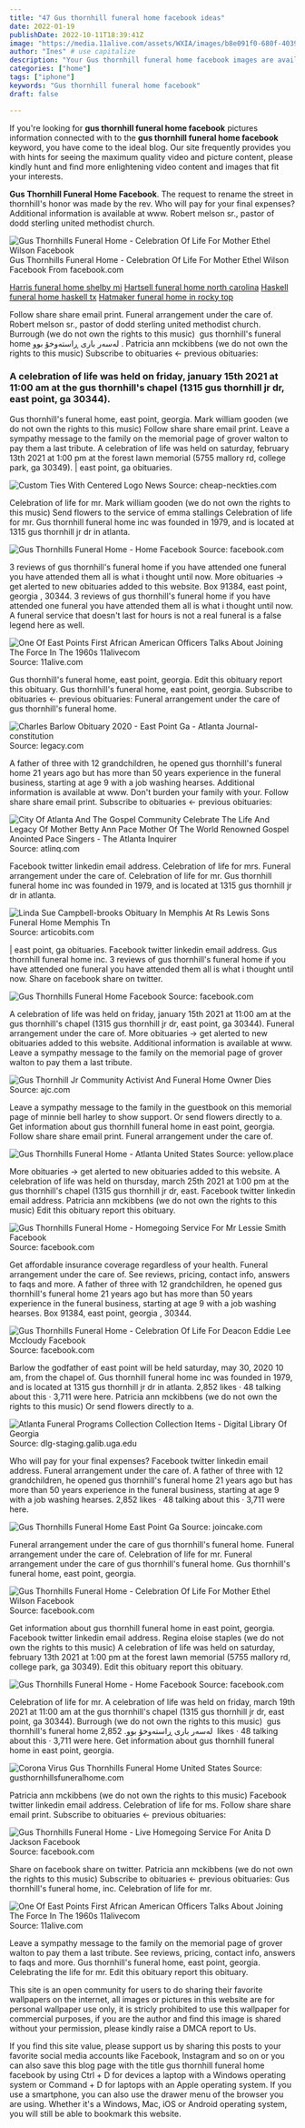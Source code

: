 ```yaml
---
title: "47 Gus thornhill funeral home facebook ideas"
date: 2022-01-19
publishDate: 2022-10-11T18:39:41Z
image: "https://media.11alive.com/assets/WXIA/images/b8e091f0-680f-4039-a5df-8f65038e096a/b8e091f0-680f-4039-a5df-8f65038e096a_1920x1080.jpg"
author: "Ines" # use capitalize
description: "Your Gus thornhill funeral home facebook images are available. Gus thornhill funeral home facebook are a topic that is being searched for and liked by netizens today. You can Get the Gus thornhill funeral home facebook files here. Get all royalty-free photos and vectors."
categories: ["home"]
tags: ["iphone"]
keywords: "Gus thornhill funeral home facebook"
draft: false

---
```


If you're looking for **gus thornhill funeral home facebook** pictures information connected with to the **gus thornhill funeral home facebook** keyword, you have come to the ideal  blog.  Our site frequently  provides you with  hints  for seeing  the maximum  quality video and picture  content, please kindly hunt and find more enlightening video content and images  that fit your interests.

**Gus Thornhill Funeral Home Facebook**. The request to rename the street in thornhill&#039;s honor was made by the rev. Who will pay for your final expenses? Additional information is available at www. Robert melson sr., pastor of dodd sterling united methodist church.

![Gus Thornhills Funeral Home - Celebration Of Life For Mother Ethel Wilson Facebook](https://lookaside.fbsbx.com/lookaside/crawler/media/?media_id=1321602581563739&amp;get_thumbnail=1 "Gus Thornhills Funeral Home - Celebration Of Life For Mother Ethel Wilson Facebook")
Gus Thornhills Funeral Home - Celebration Of Life For Mother Ethel Wilson Facebook From facebook.com

[Harris funeral home shelby mi](/harris-funeral-home-shelby-mi/)
[Hartsell funeral home north carolina](/hartsell-funeral-home-north-carolina/)
[Haskell funeral home haskell tx](/haskell-funeral-home-haskell-tx/)
[Hatmaker funeral home in rocky top](/hatmaker-funeral-home-in-rocky-top/)

Follow share share email print. Funeral arrangement under the care of. Robert melson sr., pastor of dodd sterling united methodist church. Burrough (we do not own the rights to this music) ‏‎ gus thornhill&#039;s funeral home ‎‏ لەسەر باری ڕاستەوخۆ بوو. Patricia ann mckibbens (we do not own the rights to this music) Subscribe to obituaries ← previous obituaries:

### A celebration of life was held on friday, january 15th 2021 at 11:00 am at the gus thornhill&#039;s chapel (1315 gus thornhill jr dr, east point, ga 30344).

Gus thornhill&#039;s funeral home, east point, georgia. Mark william gooden (we do not own the rights to this music) Follow share share email print. Leave a sympathy message to the family on the memorial page of grover walton to pay them a last tribute. A celebration of life was held on saturday, february 13th 2021 at 1:00 pm at the forest lawn memorial (5755 mallory rd, college park, ga 30349). | east point, ga obituaries.


![Custom Ties With Centered Logo News](https://www.cheap-neckties.com/blog/wp-content/uploads/2017/05/GusThornhill_Necktie1.jpg "Custom Ties With Centered Logo News")
Source: cheap-neckties.com

Celebration of life for mr. Mark william gooden (we do not own the rights to this music) Send flowers to the service of emma stallings Celebration of life for mr. Gus thornhill funeral home inc was founded in 1979, and is located at 1315 gus thornhill jr dr in atlanta.

![Gus Thornhills Funeral Home - Home Facebook](https://lookaside.fbsbx.com/lookaside/crawler/media/?media_id=207010185979125 "Gus Thornhills Funeral Home - Home Facebook")
Source: facebook.com

3 reviews of gus thornhill&#039;s funeral home if you have attended one funeral you have attended them all is what i thought until now. More obituaries → get alerted to new obituaries added to this website. Box 91384, east point, georgia , 30344. 3 reviews of gus thornhill&#039;s funeral home if you have attended one funeral you have attended them all is what i thought until now. A funeral service that doesn&#039;t last for hours is not a real funeral is a false legend here as well.

![One Of East Points First African American Officers Talks About Joining The Force In The 1960s 11alivecom](https://media.11alive.com/assets/WXIA/images/d5ab2d3b-39e6-45af-b5b4-ae28c0fd4e3c/d5ab2d3b-39e6-45af-b5b4-ae28c0fd4e3c_1140x641.jpg "One Of East Points First African American Officers Talks About Joining The Force In The 1960s 11alivecom")
Source: 11alive.com

Gus thornhill&#039;s funeral home, east point, georgia. Edit this obituary report this obituary. Gus thornhill&#039;s funeral home, east point, georgia. Subscribe to obituaries ← previous obituaries: Funeral arrangement under the care of gus thornhill&#039;s funeral home.

![Charles Barlow Obituary 2020 - East Point Ga - Atlanta Journal-constitution](https://cache.legacy.net/legacy/images/cobrands/atlanta/photos/0000626369-01_0_0000626369-01-1_20200528.jpgx?w=216&amp;h=220&amp;option=3 "Charles Barlow Obituary 2020 - East Point Ga - Atlanta Journal-constitution")
Source: legacy.com

A father of three with 12 grandchildren, he opened gus thornhill&#039;s funeral home 21 years ago but has more than 50 years experience in the funeral business, starting at age 9 with a job washing hearses. Additional information is available at www. Don&#039;t burden your family with your. Follow share share email print. Subscribe to obituaries ← previous obituaries:

![City Of Atlanta And The Gospel Community Celebrate The Life And Legacy Of Mother Betty Ann Pace Mother Of The World Renowned Gospel Anointed Pace Singers - The Atlanta Inquirer](https://i1.wp.com/atlinq.nyc3.digitaloceanspaces.com/cdn/uploads/2020/07/Mother-and-Father-Pace.jpg?fit=1260%2C1310&amp;ssl=1 "City Of Atlanta And The Gospel Community Celebrate The Life And Legacy Of Mother Betty Ann Pace Mother Of The World Renowned Gospel Anointed Pace Singers - The Atlanta Inquirer")
Source: atlinq.com

Facebook twitter linkedin email address. Celebration of life for mrs. Funeral arrangement under the care of. Celebration of life for mr. Gus thornhill funeral home inc was founded in 1979, and is located at 1315 gus thornhill jr dr in atlanta.

![Linda Sue Campbell-brooks Obituary In Memphis At Rs Lewis Sons Funeral Home Memphis Tn](https://res.cloudinary.com/ltkadmfy5/image/upload/t_individual_obituary/client/719/obit/%200/profile/qsqpwvvfvyg9kxj9e4yk.jpg "Linda Sue Campbell-brooks Obituary In Memphis At Rs Lewis Sons Funeral Home Memphis Tn")
Source: articobits.com

| east point, ga obituaries. Facebook twitter linkedin email address. Gus thornhill funeral home inc. 3 reviews of gus thornhill&#039;s funeral home if you have attended one funeral you have attended them all is what i thought until now. Share on facebook share on twitter.

![Gus Thornhills Funeral Home Facebook](https://lookaside.fbsbx.com/lookaside/crawler/media/?media_id=3356424861037626 "Gus Thornhills Funeral Home Facebook")
Source: facebook.com

A celebration of life was held on friday, january 15th 2021 at 11:00 am at the gus thornhill&#039;s chapel (1315 gus thornhill jr dr, east point, ga 30344). Funeral arrangement under the care of. More obituaries → get alerted to new obituaries added to this website. Additional information is available at www. Leave a sympathy message to the family on the memorial page of grover walton to pay them a last tribute.

![Gus Thornhill Jr Community Activist And Funeral Home Owner Dies](https://cloudfront-us-east-1.images.arcpublishing.com/ajc/4YJ6PH2TVCSMQQWHRPCZK3VQHY.jpg "Gus Thornhill Jr Community Activist And Funeral Home Owner Dies")
Source: ajc.com

Leave a sympathy message to the family in the guestbook on this memorial page of minnie bell harley to show support. Or send flowers directly to a. Get information about gus thornhill funeral home in east point, georgia. Follow share share email print. Funeral arrangement under the care of.

![Gus Thornhills Funeral Home - Atlanta United States](https://yellow.place/file/image/thumb/0/0/478/skpyplhapddncmkl.jpg "Gus Thornhills Funeral Home - Atlanta United States")
Source: yellow.place

More obituaries → get alerted to new obituaries added to this website. A celebration of life was held on thursday, march 25th 2021 at 1:00 pm at the gus thornhill&#039;s chapel (1315 gus thornhill jr dr, east. Facebook twitter linkedin email address. Patricia ann mckibbens (we do not own the rights to this music) Edit this obituary report this obituary.

![Gus Thornhills Funeral Home - Homegoing Service For Mr Lessie Smith Facebook](https://lookaside.fbsbx.com/lookaside/crawler/media/?media_id=296499774671928&amp;get_thumbnail=1 "Gus Thornhills Funeral Home - Homegoing Service For Mr Lessie Smith Facebook")
Source: facebook.com

Get affordable insurance coverage regardless of your health. Funeral arrangement under the care of. See reviews, pricing, contact info, answers to faqs and more. A father of three with 12 grandchildren, he opened gus thornhill&#039;s funeral home 21 years ago but has more than 50 years experience in the funeral business, starting at age 9 with a job washing hearses. Box 91384, east point, georgia , 30344.

![Gus Thornhills Funeral Home - Celebration Of Life For Deacon Eddie Lee Mccloudy Facebook](https://lookaside.fbsbx.com/lookaside/crawler/media/?media_id=1063261547404740&amp;get_thumbnail=1 "Gus Thornhills Funeral Home - Celebration Of Life For Deacon Eddie Lee Mccloudy Facebook")
Source: facebook.com

Barlow the godfather of east point will be held saturday, may 30, 2020 10 am, from the chapel of. Gus thornhill funeral home inc was founded in 1979, and is located at 1315 gus thornhill jr dr in atlanta. 2,852 likes · 48 talking about this · 3,711 were here. Patricia ann mckibbens (we do not own the rights to this music) Or send flowers directly to a.

![Atlanta Funeral Programs Collection Collection Items - Digital Library Of Georgia](https://dlg.usg.edu/thumbnails/aarl/afpc/aarl_afpc_williskent.jpg "Atlanta Funeral Programs Collection Collection Items - Digital Library Of Georgia")
Source: dlg-staging.galib.uga.edu

Who will pay for your final expenses? Facebook twitter linkedin email address. Funeral arrangement under the care of. A father of three with 12 grandchildren, he opened gus thornhill&#039;s funeral home 21 years ago but has more than 50 years experience in the funeral business, starting at age 9 with a job washing hearses. 2,852 likes · 48 talking about this · 3,711 were here.

![Gus Thornhills Funeral Home East Point Ga](https://www.joincake.com/funeral-homes/images/ATtYBwJs56wtU2W7b7XmwqltX8JZeP1Q53-CDeQ6Swb3PtNzf6zoO5luEU_P6YBBFz2NMAvEFuSyXheefUgiT-kD8NiSNFprjcjIzsixxb5k_LMVUlJTxQwbbkD7NBw0MrVDBn-AzQEl-zvMG6ZV7HIWdGqlKMe7-GS1lvxo-_7gUqUeFJV4/ "Gus Thornhills Funeral Home East Point Ga")
Source: joincake.com

Funeral arrangement under the care of gus thornhill&#039;s funeral home. Funeral arrangement under the care of. Celebration of life for mr. Funeral arrangement under the care of gus thornhill&#039;s funeral home. Gus thornhill&#039;s funeral home, east point, georgia.

![Gus Thornhills Funeral Home - Celebration Of Life For Mother Ethel Wilson Facebook](https://lookaside.fbsbx.com/lookaside/crawler/media/?media_id=1321602581563739&amp;get_thumbnail=1 "Gus Thornhills Funeral Home - Celebration Of Life For Mother Ethel Wilson Facebook")
Source: facebook.com

Get information about gus thornhill funeral home in east point, georgia. Facebook twitter linkedin email address. Regina eloise staples (we do not own the rights to this music) A celebration of life was held on saturday, february 13th 2021 at 1:00 pm at the forest lawn memorial (5755 mallory rd, college park, ga 30349). Edit this obituary report this obituary.

![Gus Thornhills Funeral Home - Home Facebook](https://lookaside.fbsbx.com/lookaside/crawler/media/?media_id=3322957134384399 "Gus Thornhills Funeral Home - Home Facebook")
Source: facebook.com

Celebration of life for mr. A celebration of life was held on friday, march 19th 2021 at 11:00 am at the gus thornhill&#039;s chapel (1315 gus thornhill jr dr, east point, ga 30344). Burrough (we do not own the rights to this music) ‏‎ gus thornhill&#039;s funeral home ‎‏ لەسەر باری ڕاستەوخۆ بوو. 2,852 likes · 48 talking about this · 3,711 were here. Get information about gus thornhill funeral home in east point, georgia.

![Corona Virus Gus Thornhills Funeral Home United States](https://static.wixstatic.com/media/acc287_0fd2546644e441e4ad4264a5a9e8715f~mv2.png/v1/fit/w_2500,h_1330,al_c/acc287_0fd2546644e441e4ad4264a5a9e8715f~mv2.png "Corona Virus Gus Thornhills Funeral Home United States")
Source: gusthornhillsfuneralhome.com

Patricia ann mckibbens (we do not own the rights to this music) Facebook twitter linkedin email address. Celebration of life for ms. Follow share share email print. Subscribe to obituaries ← previous obituaries:

![Gus Thornhills Funeral Home - Live Homegoing Service For Anita D Jackson Facebook](https://lookaside.fbsbx.com/lookaside/crawler/media/?media_id=1813807908756837&amp;get_thumbnail=1 "Gus Thornhills Funeral Home - Live Homegoing Service For Anita D Jackson Facebook")
Source: facebook.com

Share on facebook share on twitter. Patricia ann mckibbens (we do not own the rights to this music) Subscribe to obituaries ← previous obituaries: Gus thornhill&#039;s funeral home, inc. Celebration of life for mr.

![One Of East Points First African American Officers Talks About Joining The Force In The 1960s 11alivecom](https://media.11alive.com/assets/WXIA/images/b8e091f0-680f-4039-a5df-8f65038e096a/b8e091f0-680f-4039-a5df-8f65038e096a_1920x1080.jpg "One Of East Points First African American Officers Talks About Joining The Force In The 1960s 11alivecom")
Source: 11alive.com

Leave a sympathy message to the family on the memorial page of grover walton to pay them a last tribute. See reviews, pricing, contact info, answers to faqs and more. Gus thornhill&#039;s funeral home, east point, georgia. Celebrating the life for mr. Edit this obituary report this obituary.

This site is an open community for users to do sharing their favorite wallpapers on the internet, all images or pictures in this website are for personal wallpaper use only, it is stricly prohibited to use this wallpaper for commercial purposes, if you are the author and find this image is shared without your permission, please kindly raise a DMCA report to Us.

If you find this site value, please support us by sharing this posts to your favorite social media accounts like Facebook, Instagram and so on or you can also save this blog page with the title gus thornhill funeral home facebook by using Ctrl + D for devices a laptop with a Windows operating system or Command + D for laptops with an Apple operating system. If you use a smartphone, you can also use the drawer menu of the browser you are using. Whether it's a Windows, Mac, iOS or Android operating system, you will still be able to bookmark this website.
